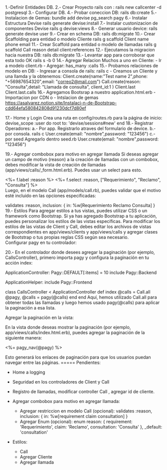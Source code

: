 1.-Definir Entidades DB.
2.- Crear Proyecto rails con :
	rails new callcenter -d postgresql
3.- Configurar DB.
4.- Probar coneccion DB:
	rails db:create
5.- Instalacion de Gemas:
	bundle add devise pg_search pagy
6.- Instalar Estructura Devise
	rails generate devise:install
7.- Instalar custonizacion de componentes Devise
	rails g devise:views
8.- Generar usuario device:
	rails generate devise user
9.- Crear en schema DB:
	rails db:migrate
10.- Crear Scaffolding para entidad o modelo Cliente
	rails g scaffold Client name phone email
11.- Crear Scaffold para entidad o modelo de llamadas
	rails g scaffold Call reason detail client:references
12.- Ejecutamos la migracion hacia nuestra DB:
	rails db:migrate
13.- Levantar app para corroborar que esta todo OK
	rails s -b 0
14.- Agregar Relacion Muchos a uno en Cliente:
	- Ir a modelo client.rb
	- Agregar:
		has_many :calls
15.- Probamos relaciones de modelo en DB:
	- Ingresar a consola de rails:
		rails c
	- Creamos un Cliente y una llamda y la obtenemos:
		Client.create(name:"Test name 2",phone: "+56987654320",email: "correo2@mail.com")
		Call.create(reason: "Consulta",detail: "Llamada de consulta", client_id:1 )
		Client.last
		Client.last.calls
16.- Agregamos Bootsrap a nuestro application.html.erb
	- Importacion por CDN
	o
	- Intslacion de gemas
		https://asalvarez.notion.site/Instalaci-n-de-Bootstrap-cdd64efa580842808d91230dcf7d80ef

17.- Home y Login
    Crea una ruta en config/routes.rb para la página de inicio:
    devise_scope :user do
        root to: 'devise/sessions#new'
    end
18.- Registrar Operadores:
    a.- Por app.
        Registrarlo atraves del formulario de device.
    b.- por consola.
        rails c
        User.create(email: "nombre",password: "123456")
    c.- por seed
            Agregarlo dentro seed.rb User.create(email: "nombre",password: "123456")


19.- Agregar combobox para motivo en agregar llamada
Si deseas agregar un campo de motivo (reason) a la creación de llamadas con un combobox, debes modificar la vista de creación de llamadas (app/views/calls/_form.html.erb). Puedes usar un select para esto.

<div class="field">
  <%= f.label :reason %>
  <%= f.select :reason, ["Requerimiento", "Reclamo", "Consulta"] %>
</div>
Luego, en el modelo Call (app/models/call.rb), puedes validar que el motivo esté incluido en las opciones especificadas:

validates :reason, inclusion: { in: %w[Requerimiento Reclamo Consulta] }
19.- Estilos
Para agregar estilos a tus vistas, puedes utilizar CSS o un framework como Bootstrap. Si ya has agregado Bootstrap a tu aplicación, puedes personalizar los estilos de las vistas específicas. Para modificar los estilos de las vistas de Client y Call, debes editar los archivos de vistas correspondientes en app/views/clients y app/views/calls y agregar clases de Bootstrap o tus propias reglas CSS según sea necesario.	
Configurar pagy en tu controlador:

20.- En el controlador donde desees agregar la paginación (por ejemplo, CallsController), primero importa pagy y configura la paginación en tu acción index:

ApplicationController:
    Pagy::DEFAULT[:items] = 10
    include Pagy::Backend

ApplicationHelper:
    include Pagy::Frontend

class CallsController < ApplicationController
  def index
    @calls = Call.all
    @pagy, @calls = pagy(@calls)
  end
end
Aquí, hemos utilizado Call.all para obtener todas las llamadas y luego hemos usado pagy(@calls) para aplicar la paginación a esa lista.

Agregar la paginación en la vista:

En la vista donde deseas mostrar la paginación (por ejemplo, app/views/calls/index.html.erb), puedes agregar la paginación de la siguiente manera:

<div class="pagination">
  <%= pagy_nav(@pagy) %>
</div>

Esto generará los enlaces de paginación para que los usuarios puedan navegar entre las páginas.
===== Pendientes:

- Home a logging 
- Seguridad en los controladores de Client y Call
- Registro de llamadas, modificar controller Call , agregar id de cliente.
- Agregar combobox para motivo en agregar llamada:
    - Agregar restriccion en modelo Call (opcional):
        validates :reason, inclusion: { in: %w[requirement claim consultation] }
    - Agregar Enum (opcional):
        enum reason: {
            requirement: 'Requerimiento',
            claim: 'Reclamo',
            consultation: 'Consulta'
    }, _default: 'consultation'

- Estilos:
    - Call
    - Agregar Cliente
    - Agregar llamada